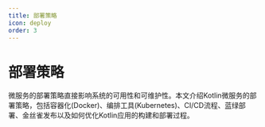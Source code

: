 ```yaml
---
title: 部署策略
icon: deploy
order: 3
---
```


# 部署策略

微服务的部署策略直接影响系统的可用性和可维护性。本文介绍Kotlin微服务的部署策略，包括容器化(Docker)、编排工具(Kubernetes)、CI/CD流程、蓝绿部署、金丝雀发布以及如何优化Kotlin应用的构建和部署过程。
